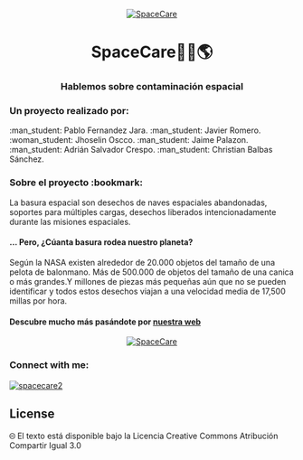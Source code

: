 
<p align="center"><a href="https://spacecare.herokuapp.com/" target="_blank"><img alt="SpaceCare" height="300px" background="black" src="https://user-images.githubusercontent.com/45903742/104680117-74b31d00-56ef-11eb-9a7b-af313ef91d31.png" /></a></p>


<h1 align="center">SpaceCare🌌🔭🌎</h1>
<h3 align="center">Hablemos sobre contaminación espacial</h3>


<h3>Un proyecto realizado por: </h3>
:man_student:  Pablo Fernandez Jara. 
:man_student: Javier Romero. 
:woman_student: Jhoselin Oscco. 
:man_student: Jaime Palazon. 
:man_student: Adrián Salvador Crespo.  
:man_student: Christian Balbas Sánchez.

<h3>Sobre el proyecto :bookmark:</h3>
<p>La basura espacial son desechos de naves espaciales abandonadas, soportes para múltiples cargas, desechos liberados intencionadamente durante las misiones espaciales.</p>

<h4> ... Pero, ¿Cúanta basura rodea nuestro planeta? </h4>
<p>Según la NASA existen alrededor de 20.000 objetos del tamaño de una pelota de balonmano. Más de 500.000 de objetos del tamaño de una canica o más grandes.Y millones de piezas más pequeñas aún que no se pueden identificar y todos estos desechos viajan a una velocidad media de 17,500 millas por hora.<p>

<h4> Descubre mucho más pasándote por <a href="https://spacecare.herokuapp.com/">nuestra web</a> </h4>

<p align="center"><a href="https://spacecare.herokuapp.com/" target="_blank"><img alt="SpaceCare" background="black" src="https://user-images.githubusercontent.com/45903742/104681973-e8efbf80-56f3-11eb-8743-49bd0a9963eb.gif" /></a></p>

<h3 align="left">Connect with me:</h3>
<p align="left">
<a href="https://twitter.com/spacecare2" target="blank"><img align="center" src="https://cdn.jsdelivr.net/npm/simple-icons@3.0.1/icons/twitter.svg" alt="spacecare2" height="30" width="40" /></a>
</p>


## License
<p><img alt="SpaceCare" width="10px" height="10px" src="https://raw.githubusercontent.com/openwebicons/cc-icons/0213cf3b133c71a052952962387568030e6cfa5d/svg/cc.svg"/> 
El texto está disponible bajo la Licencia Creative Commons Atribución Compartir Igual 3.0 </p>

